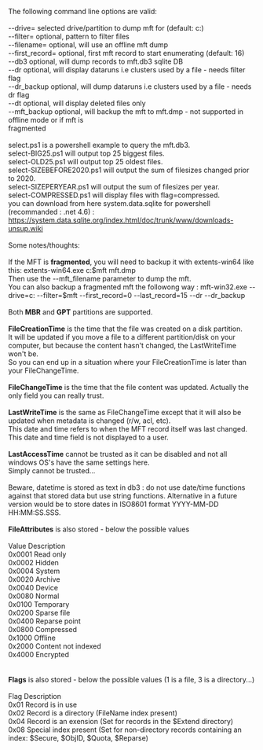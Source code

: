 The following command line options are valid:<br>
<br>
--drive=<string>        selected drive/partition to dump mft for (default: c:)<br>
--filter=<string>       optional, pattern to filter files<br>
--filename=<string>     optional, will use an offline mft dump<br>
--first_record=<int>    optional, first mft record to start enumerating (default: 16)<br>
--db3                   optional, will dump records to mft.db3 sqlite DB<br>
--dr                    optional, will display dataruns i.e clusters used by a file - needs filter flag<br>
--dr_backup             optional, will dump dataruns i.e clusters used by a file - needs dr flag<br>
--dt                    optional, will display deleted files only<br>
--mft_backup            optional, will backup the mft to mft.dmp - not supported in offline mode or if mft is<br>
                        fragmented<br>
<br>
select.ps1 is a powershell example to query the mft.db3.<br>
select-BIG25.ps1 will output top 25 biggest files.<br>
select-OLD25.ps1 will output top 25 oldest files.<br>
select-SIZEBEFORE2020.ps1 will output the sum of filesizes changed prior to 2020.<br>
select-SIZEPERYEAR.ps1 will output the sum of filesizes per year.<br>
select-COMPRESSED.ps1 will display files with flag=compressed.<br>
you can download from here system.data.sqlite for powershell (recommanded : .net 4.6) : https://system.data.sqlite.org/index.html/doc/trunk/www/downloads-unsup.wiki<br>
<br>
Some notes/thoughts:<br>
<br>
If the MFT is <b>fragmented</b>, you will need to backup it with extents-win64 like this: extents-win64.exe c:\$mft mft.dmp<br>
Then use the --mft_filename parameter to dump the mft.<br>
You can also backup a fragmented mft the followong way : mft-win32.exe --drive=c: --filter=$mft --first_record=0 --last_record=15 --dr --dr_backup<br>
<br>
Both <b>MBR</b> and <b>GPT</b> partitions are supported.<br>
<br>
<b>FileCreationTime</b> is the time that the file was created on a disk partition.<br>
It will be updated if you move a file to a different partition/disk on your computer, but because the content hasn't changed, the LastWriteTime won't be.<br>
So you can end up in a situation where your FileCreationTime is later than your FileChangeTime.<br>
<br>
<b>FileChangeTime</b> is the time that the file content was updated. Actually the only field you can really trust.<br>
<br>
<b>LastWriteTime</b> is the same as FileChangeTime except that it will also be updated when metadata is changed (r/w, acl, etc). <br>
This date and time refers to when the MFT record itself was last changed. This date and time field is not displayed to a user.<br>
<br>
<b>LastAccessTime</b> cannot be trusted as it can be disabled and not all windows OS's have the same settings here.<br>
Simply cannot be trusted...<br>
<br>
Beware, datetime is stored as text in db3 : do not use date/time functions against that stored data but use string functions.
Alternative in a future version would be to store dates in ISO8601 format YYYY-MM-DD HH:MM:SS.SSS.
<br><br>
<b>FileAttributes</b> is also stored - below the possible values<br>
<br>
Value	Description<br>
0x0001	Read only<br>
0x0002	Hidden<br>
0x0004	System<br>
0x0020	Archive<br>
0x0040	Device<br>
0x0080	Normal<br>
0x0100	Temporary<br>
0x0200	Sparse file<br>
0x0400	Reparse point<br>
0x0800	Compressed<br>
0x1000	Offline<br>
0x2000	Content not indexed<br>
0x4000	Encrypted<br>
<br><br>
<b>Flags</b> is also stored - below the possible values (1 is a file, 3 is a directory...)<br>
<br>
Flag	Description<br>
0x01	Record is in use<br>
0x02	Record is a directory (FileName index present)<br>
0x04	Record is an exension (Set for records in the $Extend directory)<br>
0x08	Special index present (Set for non-directory records containing an index: $Secure, $ObjID, $Quota, $Reparse)<br>

